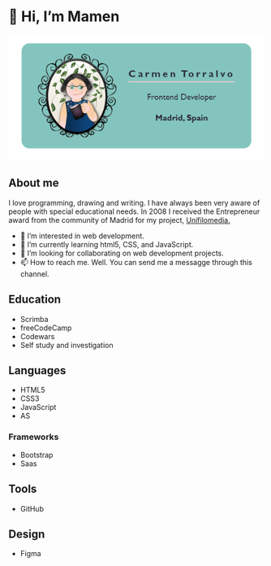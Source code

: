 
<h1>👋 Hi, I’m Mamen</h1>
<img src="BUSINESS-CARD.PNG">
<h2>About me</h2>
<p>I love programming, drawing and writing. I have always been very aware of people with special educational needs. In 2008 I received the Entrepreneur award from the community of Madrid for my project, <a href="https://www.unifilomedia.net" target="_blank">Unifilomedia.</a></p>
<ul>
  <li> 👀 I’m interested in web development.</li>
  <li> 🌱 I’m currently learning html5, CSS, and JavaScript.</li>
  <li> 💞️ I’m looking for collaborating on web development projects.</li>
  <li> 📫 How to reach me. Well. You can send me a messagge through this channel.</li>
 </ul>

<!---
Amapola-Negra/Amapola-Negra is a ✨ special ✨ repository because its `README.md` (this file) appears on your GitHub profile.
You can click the Preview link to take a look at your changes.
--->
<h2>Education</h2>
<ul>
  <li>Scrimba</li>
  <li>freeCodeCamp</li>
  <li>Codewars</li>
  <li>Self study and investigation</li>
</ul>
<h2>Languages</h2>
<ul>
  <li>HTML5</li>
  <li>CSS3</li>
  <li>JavaScript</li>
  <li>AS</li>   
</ul>
<h3>Frameworks</h3>
<ul>
  <li>Bootstrap</li>
  <li>Saas</li>
</ul>
<h2>Tools</h2>
<ul>
  <li>GitHub</li>
</ul>
<h2>Design</h2>
<ul>
  <li>Figma</li>
</ul>


  
